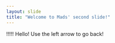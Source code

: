 ```yaml
---
layout: slide
title: "Welcome to Mads' second slide!"
---
```

!!!!!
Hello!
Use the left arrow to go back!
